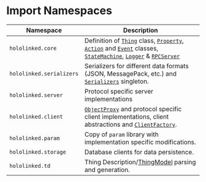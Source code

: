 # Import Namespaces

| Namespace                | Description                                                                                                                                                                                                                                                                |
| ------------------------ | -------------------------------------------------------------------------------------------------------------------------------------------------------------------------------------------------------------------------------------------------------------------------- |
| `hololinked.core`        | Definition of [`Thing`](thing/index.md) class, [`Property`](property/index.md), [`Action`](action/index.md) and [`Event`](event/index.md) classes, [`StateMachine`](state-machine/state-machine.md), [`Logger`](thing/logger.md) & [`RPCServer`](rpc-server/rpc-server.md) |
| `hololinked.serializers` | Serializers for different data formats (JSON, MessagePack, etc.) and [`Serializers`](serializers/index.md) singleton.                                                                                                                                                      |
| `hololinked.server`      | Protocol specific server implementations                                                                                                                                                                                                                                   |
| `hololinked.client`      | [`ObjectProxy`](clients/object-proxy.md) and protocol specific client implementations, client abstractions and [`ClientFactory`](clients/base.md).                                                                                                                         |
| `hololinked.param`       | Copy of `param` library with implementation specific modifications.                                                                                                                                                                                                        |
| `hololinked.storage`     | Database clients for data persistence.                                                                                                                                                                                                                                     |
| `hololinked.td`          | Thing Description/[ThingModel](td/tm.md) parsing and generation.                                                                                                                                                                                                           |
